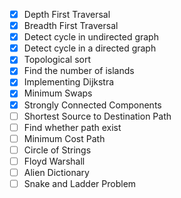 - [X] Depth First Traversal
- [X] Breadth First Traversal
- [X] Detect cycle in undirected graph
- [X] Detect cycle in a directed graph
- [X] Topological sort
- [X] Find the number of islands
- [X] Implementing Dijkstra
- [X] Minimum Swaps
- [X] Strongly Connected Components
- [ ] Shortest Source to Destination Path
- [ ] Find whether path exist
- [ ] Minimum Cost Path
- [ ] Circle of Strings
- [ ] Floyd Warshall
- [ ] Alien Dictionary
- [ ] Snake and Ladder Problem